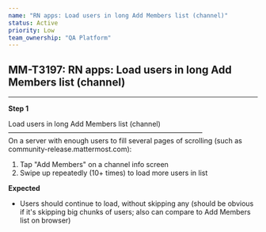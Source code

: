 ```yaml
---
name: "RN apps: Load users in long Add Members list (channel)"
status: Active
priority: Low
team_ownership: "QA Platform"
---
```


## MM-T3197: RN apps: Load users in long Add Members list (channel)

---

**Step 1**

Load users in long Add Members list (channel)\
————————————————————————————\
On a server with enough users to fill several pages of scrolling (such as community-release.mattermost.com):

1. Tap "Add Members" on a channel info screen
2. Swipe up repeatedly (10+ times) to load more users in list

**Expected**

- Users should continue to load, without skipping any (should be obvious if it's skipping big chunks of users; also can compare to Add Members list on browser)
